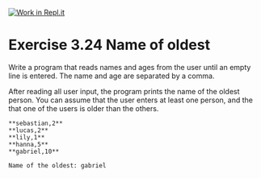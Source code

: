 [![Work in Repl.it](https://classroom.github.com/assets/work-in-replit-14baed9a392b3a25080506f3b7b6d57f295ec2978f6f33ec97e36a161684cbe9.svg)](https://classroom.github.com/online_ide?assignment_repo_id=5921651&assignment_repo_type=AssignmentRepo)
# Exercise 3.24 Name of oldest

Write a program that reads names and ages from the user until an empty line is entered. The name and age are separated by a comma.

After reading all user input, the program prints the name of the oldest person. You can assume that the user enters at least one person, and the that one of the users is older than the others.

```plaintext
**sebastian,2**
**lucas,2**
**lily,1**
**hanna,5**
**gabriel,10**

Name of the oldest: gabriel
```
